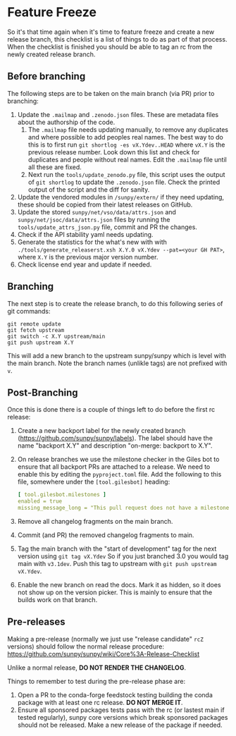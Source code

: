 # Feature Freeze

So it's that time again when it's time to feature freeze and create a new release branch, this checklist is a list of things to do as part of that process.
When the checklist is finished you should be able to tag an rc from the newly created release branch.

## Before branching

The following steps are to be taken on the main branch (via PR) prior to branching:

1. Update the `.mailmap` and `.zenodo.json` files. These are metadata files about the authorship of the code.
    1. The `.mailmap` file needs updating manually, to remove any duplicates and where possible to add peoples real names. The best way to do this is to first run `git shortlog -es vX.Ydev..HEAD` where `vX.Y` is the previous release number. Look down this list and check for duplicates and people without real names. Edit the `.mailmap` file until all these are fixed.
    2. Next run the `tools/update_zenodo.py` file, this script uses the output of `git shortlog` to update the `.zenodo.json` file. Check the printed output of the script and the diff for sanity.
1. Update the vendored modules in `/sunpy/extern/` if they need updating, these should be copied from their latest releases on GitHub.
1. Update the stored `sunpy/net/vso/data/attrs.json` and `sunpy/net/jsoc/data/attrs.json` files by running the `tools/update_attrs_json.py` file, commit and PR the changes.
1. Check if the API stability yaml needs updating.
1. Generate the statistics for the what's new with with `./tools/generate_releaserst.xsh X.Y.0 vX.Ydev --pat=<your GH PAT>`, where `X.Y` is the previous major version number.
1. Check license end year and update if needed.

## Branching

The next step is to create the release branch, to do this following series of git commands:

    git remote update
    git fetch upstream
    git switch -c X.Y upstream/main
    git push upstream X.Y

This will add a new branch to the upstream sunpy/sunpy which is level with the main branch. Note the branch names (unlikle tags) are not prefixed with `v`.

## Post-Branching

Once this is done there is a couple of things left to do before the first rc release:

1. Create a new backport label for the newly created branch (https://github.com/sunpy/sunpy/labels).
   The label should have the name "backport X.Y" and description "on-merge: backport to X.Y".
2. On release branches we use the milestone checker in the Giles bot to ensure that all backport PRs are attached to a release.
   We need to enable this by editing the `pyproject.toml` file. Add the following to this file, somewhere under the `[tool.gilesbot]` heading:

   ```yaml
   [ tool.gilesbot.milestones ]
   enabled = true
   missing_message_long = "This pull request does not have a milestone assigned to it. Only maintainers can change this, so you don't need to worry about it. :smile:"
   ```

3. Remove all changelog fragments on the main branch.

4. Commit (and PR) the removed changelog fragments to main.

5. Tag the main branch with the "start of development" tag for the next version using `git tag vX.Ydev` So if you just branched 3.0 you would tag main with `v3.1dev`.
   Push this tag to upstream with `git push upstream vX.Ydev`.

6. Enable the new branch on read the docs. Mark it as hidden, so it does not show up on the version picker.
   This is mainly to ensure that the builds work on that branch.

## Pre-releases

Making a pre-release (normally we just use "release candidate" `rcZ` versions) should follow the normal release procedure: <https://github.com/sunpy/sunpy/wiki/Core%3A-Release-Checklist>

Unlike a normal release, **DO NOT RENDER THE CHANGELOG**.

Things to remember to test during the pre-release phase are:

1. Open a PR to the conda-forge feedstock testing building the conda package with at least one rc release. **DO NOT MERGE IT**.
2. Ensure all sponsored packages tests pass with the rc (or lastest main if tested regularly), sunpy core versions which break sponsored packages should not be released.
   Make a new release of the package if needed.
